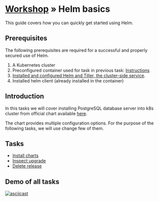 # [Workshop](../README.md) &raquo; Helm basics

This guide covers how you can quickly get started using Helm.

## Prerequisites

The following prerequisites are required for a successful and properly secured
use of Helm.

1. A Kubernetes cluster
2. Preconfigured container used for task in previous task: [Instructions](../02_kubernetes/README.md#access-to-your-namespace-in-workshop-k8s-cluster)
3. [Installed and configured Helm and Tiller, the cluster-side service](./00_install_helm.md).
4. Installed helm client (already installed in the container)

## Introduction

In this tasks we will cover installing PostgreSQL database server into k8s
cluster from official chart available
[here](https://github.com/helm/charts/tree/master/stable/postgresql).

The chart provides multiple configuration options. For the purpose of the
following tasks, we will use change few of them.

## Tasks

- [Install charts](./01_install_chart.md)
- [Inspect upgrade](./02_inspect_upgrade.md)
- [Delete release](./03_delete_release.md)

## Demo of all tasks

[![asciicast](https://asciinema.org/a/wBacx1Pd7gEgfqvA2BUjMEG67.svg)](https://asciinema.org/a/wBacx1Pd7gEgfqvA2BUjMEG67)